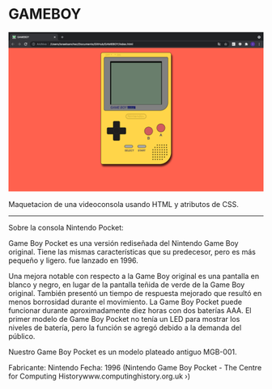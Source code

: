 # GAMEBOY

![imagen de la GameBoy Maquetada](https://github.com/IsrraelS/GAMEBOY/blob/master/img/capture.png)

Maquetacion de una videoconsola usando HTML y atributos de CSS.
_______________________________________________________________________

Sobre la consola Nintendo Pocket:


Game Boy Pocket es una versión rediseñada del Nintendo Game Boy original. Tiene las mismas características que su predecesor, pero es más pequeño y ligero. fue lanzado en 1996.

Una mejora notable con respecto a la Game Boy original es una pantalla en blanco y negro, en lugar de la pantalla teñida de verde de la Game Boy original. También presentó un tiempo de respuesta mejorado que resultó en menos borrosidad durante el movimiento. La Game Boy Pocket puede funcionar durante aproximadamente diez horas con dos baterías AAA. El primer modelo de Game Boy Pocket no tenía un LED para mostrar los niveles de batería, pero la función se agregó debido a la demanda del público.

Nuestro Game Boy Pocket es un modelo plateado antiguo MGB-001.

Fabricante: Nintendo
Fecha: 1996
(Nintendo Game Boy Pocket - The Centre for Computing Historywww.computinghistory.org.uk ›)


